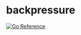 # backpressure

[![Go Reference](https://pkg.go.dev/badge/github.com/bradenaw/backpressure.svg)](https://pkg.go.dev/github.com/bradenaw/backpressure)
